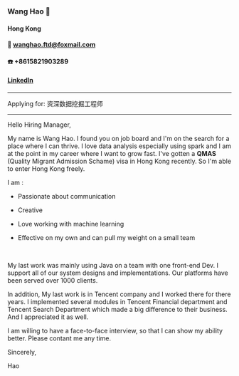 ### Wang Hao :floppy_disk:
#### Hong Kong
#### :email: wanghao.ftd@foxmail.com 
#### :phone: +8615821903289
#### [LinkedIn](https://www.linkedin.com/in/hao-wang-4821ba10/)

---
Applying for: 资深数据挖掘工程师

---

Hello Hiring Manager,



My name is Wang Hao. I found you on job board and I'm on the search for a place where I can thrive. I love data analysis especially using spark and I am at the point in my career where I want to grow fast. I've gotten a **QMAS** (Quality Migrant Admission Schame) visa in Hong Kong recently.  So I'm able to enter Hong Kong freely.



I am : 
- Passionate about communication

- Creative

- Love working with machine learning

- Effective on my own and can pull my weight on a small team

  ​

My last work was mainly using Java on a team with one front-end Dev. I support all of our system designs and implementations. Our platforms have been served over 1000 clients. 



In addition, My last work is in Tencent company and I worked there for there years. I implemented several modules in Tencent Financial department and Tencent Search Department which made a big difference to their business. And I appreciated it as well.



I am willing to have a face-to-face interview, so that I can show my ability better. Please contant me any time.



Sincerely,



Hao
